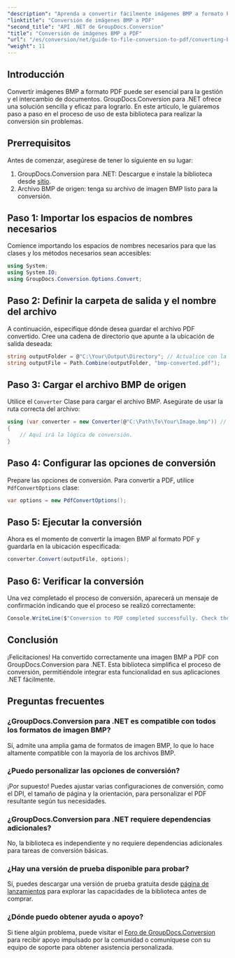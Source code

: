 ```yaml
---
"description": "Aprenda a convertir fácilmente imágenes BMP a formato PDF con GroupDocs.Conversion para .NET. Este completo tutorial paso a paso explica los requisitos previos, el manejo de archivos fuente y las opciones de personalización."
"linktitle": "Conversión de imágenes BMP a PDF"
"second_title": "API .NET de GroupDocs.Conversion"
"title": "Conversión de imágenes BMP a PDF"
"url": "/es/conversion/net/guide-to-file-conversion-to-pdf/converting-bmp-to-pdf/"
"weight": 11
---
```


## Introducción

Convertir imágenes BMP a formato PDF puede ser esencial para la gestión y el intercambio de documentos. GroupDocs.Conversion para .NET ofrece una solución sencilla y eficaz para lograrlo. En este artículo, le guiaremos paso a paso en el proceso de uso de esta biblioteca para realizar la conversión sin problemas.

## Prerrequisitos

Antes de comenzar, asegúrese de tener lo siguiente en su lugar:

1. GroupDocs.Conversion para .NET: Descargue e instale la biblioteca desde [sitio](https://releases.groupdocs.com/conversion/net/).
2. Archivo BMP de origen: tenga su archivo de imagen BMP listo para la conversión.

## Paso 1: Importar los espacios de nombres necesarios

Comience importando los espacios de nombres necesarios para que las clases y los métodos necesarios sean accesibles:

```csharp
using System;
using System.IO;
using GroupDocs.Conversion.Options.Convert;
```

## Paso 2: Definir la carpeta de salida y el nombre del archivo

A continuación, especifique dónde desea guardar el archivo PDF convertido. Cree una cadena de directorio que apunte a la ubicación de salida deseada:

```csharp
string outputFolder = @"C:\Your\Output\Directory"; // Actualice con la ruta de su directorio
string outputFile = Path.Combine(outputFolder, "bmp-converted.pdf");
```

## Paso 3: Cargar el archivo BMP de origen

Utilice el `Converter` Clase para cargar el archivo BMP. Asegúrate de usar la ruta correcta del archivo:

```csharp
using (var converter = new Converter(@"C:\Path\To\Your\Image.bmp")) // Actualice con la ruta de su archivo BMP
{
    // Aquí irá la lógica de conversión.
}
```

## Paso 4: Configurar las opciones de conversión

Prepare las opciones de conversión. Para convertir a PDF, utilice `PdfConvertOptions` clase:

```csharp
var options = new PdfConvertOptions();
```

## Paso 5: Ejecutar la conversión

Ahora es el momento de convertir la imagen BMP al formato PDF y guardarla en la ubicación especificada:

```csharp
converter.Convert(outputFile, options);
```

## Paso 6: Verificar la conversión

Una vez completado el proceso de conversión, aparecerá un mensaje de confirmación indicando que el proceso se realizó correctamente:

```csharp
Console.WriteLine($"Conversion to PDF completed successfully. Check the output in: {outputFolder}");
```

## Conclusión

¡Felicitaciones! Ha convertido correctamente una imagen BMP a PDF con GroupDocs.Conversion para .NET. Esta biblioteca simplifica el proceso de conversión, permitiéndole integrar esta funcionalidad en sus aplicaciones .NET fácilmente.

## Preguntas frecuentes

### ¿GroupDocs.Conversion para .NET es compatible con todos los formatos de imagen BMP?

Sí, admite una amplia gama de formatos de imagen BMP, lo que lo hace altamente compatible con la mayoría de los archivos BMP.

### ¿Puedo personalizar las opciones de conversión?

¡Por supuesto! Puedes ajustar varias configuraciones de conversión, como el DPI, el tamaño de página y la orientación, para personalizar el PDF resultante según tus necesidades.

### ¿GroupDocs.Conversion para .NET requiere dependencias adicionales?

No, la biblioteca es independiente y no requiere dependencias adicionales para tareas de conversión básicas.

### ¿Hay una versión de prueba disponible para probar?

Sí, puedes descargar una versión de prueba gratuita desde [página de lanzamientos](https://releases.groupdocs.com/) para explorar las capacidades de la biblioteca antes de comprar.

### ¿Dónde puedo obtener ayuda o apoyo?

Si tiene algún problema, puede visitar el [Foro de GroupDocs.Conversion](https://forum.groupdocs.com/c/conversion/11) para recibir apoyo impulsado por la comunidad o comuníquese con su equipo de soporte para obtener asistencia personalizada.